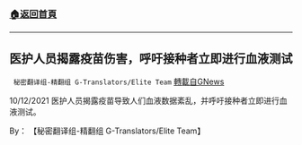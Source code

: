 ###  [:house:返回首頁](https://github.com/ourhimalayas/txt)
---


## 医护人员揭露疫苗伤害，呼吁接种者立即进行血液测试
` 秘密翻译组-精翻组 G-Translators/Elite Team` [轉載自GNews](https://gnews.org/zh-hans/1592739/)

10/12/2021 医护人员揭露疫苗导致人们血液数据紊乱，并呼吁接种者立即进行血液测试。

By： 【秘密翻译组-精翻组 G-Translators/Elite Team】
